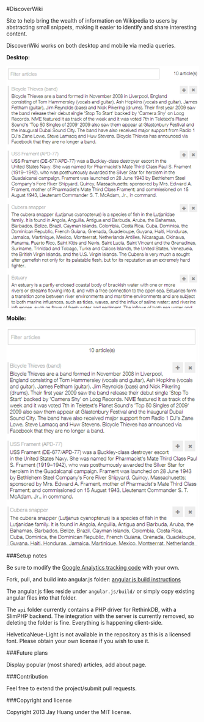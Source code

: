 #DiscoverWiki

Site to help bring the wealth of information on Wikipedia to users by abstracting small snippets, making it easier to identify and share interesting content.

DiscoverWiki works on both desktop and mobile via media queries.

**Desktop:**

![Desktop](/screenshots/desktop.png)

**Mobile:**

![Desktop](/screenshots/mobile.png)

###Setup notes

Be sure to modify the [Google Analytics tracking code](https://github.com/JayHuang/DiscoverWiki/blob/master/app/analyticstracking.php) with your own.

Fork, pull, and build into angular.js folder:
[angular.js build instructions](http://docs.angularjs.org/#building-and-testing-angularjs_installing-dependencies)

The angular.js files reside under `angular.js/build/` or simply copy existing angular files into that folder.

The `api` folder currently contains a PHP driver for RethinkDB, with a SlimPHP backend. The integration with the server is currently removed, so deleting the folder is fine. Everything is happening client-side.

HelveticaNeue-Light is not available in the repository as this is a licensed font. Please obtain your own license if you wish to use it.

###Future plans

Display popular (most shared) articles, add about page.

###Contribution

Feel free to extend the project/submit pull requests.

###Copyright and license

Copyright 2013 Jay Huang under the MIT license.
